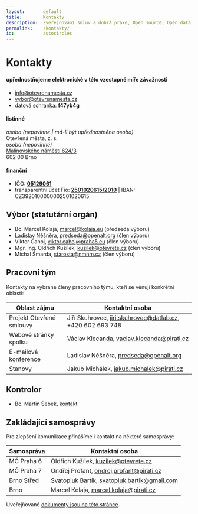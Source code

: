 ```yaml
---
layout:       default
title:        Kontakty
description:  Zveřejnování smluv a dobrá praxe, Open source, Open data, Zapojení občanů online, Spolupráce s ostatními aktéry
permalink:    /kontakty/
id:           autocircles
---
```


Kontakty
========

#### upřednostňujeme elektronické v této vzestupné míře závažnosti

- [info@otevrenamesta.cz](mailto:info@otevrenamesta.cz)
- [vybor@otevrenamesta.cz](mailto:vybor@otevrenamesta.cz)
- datová schránka: **f47yb4g**

#### listinné

*osoba (nepovinné | má-li být upřednostněna osoba)*  
Otevřená města, z. s.  
*osoba (nepovinné)*  
[Malinovského náměstí 624/3](http://www.openstreetmap.org/?mlat=49.1958&mlon=16.6152#map=16/49.1958/16.6152)  
602 00 Brno

#### finanční

- IČO: **[05129061](https://or.justice.cz/ias/ui/rejstrik-$firma?ico=05129061)**
- transparentní účet Fio: **[2501020615/2010](https://www.fio.cz/ib2/transparent?a=2501020615)** \| IBAN: CZ3920100000002501020615

## Výbor (statutární orgán)

* Bc. Marcel Kolaja, <marcel@kolaja.eu> (předseda výboru)
* Ladislav Něšněra, <predseda@openalt.org> (člen výboru)
* Viktor Čahoj, <viktor.cahoj@praha5.eu> (člen výboru)
* Mgr. Ing. Oldřich Kužílek, <kuzilek@otevrete.cz> (člen výboru)
* Michal Šmarda, <starosta@nmnm.cz> (člen výboru)

## Pracovní tým

Kontakty na vybrané členy pracovního týmu, kteří se věnují konkrétní oblasti:

Oblast zájmu | Kontaktní osoba
--- | ---
Projekt Otevřené smlouvy | Jiří Skuhrovec, <jiri.skuhrovec@datlab.cz>, +420 602 693 748
Webové stránky spolku | Václav Klecanda, <vaclav.klecanda@pirati.cz>
E-mailová konference | Ladislav Něšněra, <predseda@openalt.org>
Stanovy | Jakub Michálek, <jakub.michalek@pirati.cz>

## Kontrolor

* Bc. Martin Šebek, [kontakt](http://www.mestocernosice.cz/kontakty/mesto-a-mestsky-urad/organizacni-struktura/osoba-bc-martin-sebek-321.html)

## Zakládající samosprávy

Pro zlepšení komunikace přinášíme i kontakt na některé samosprávy:

Samospráva | Kontaktní osoba
--- | ---
MČ Praha 6 | Oldřich Kužílek, <kuzilek@otevrete.cz>
MČ Praha 7 | Ondřej Profant, <ondrej.profant@pirati.cz>
Brno Střed | Svatopluk Bartík, <svatopluk.bartik@gmail.com>
Brno | Marcel Kolaja, <marcel.kolaja@pirati.cz>

Uveřejňované [dokumenty jsou na této stránce](/dokumenty/).

